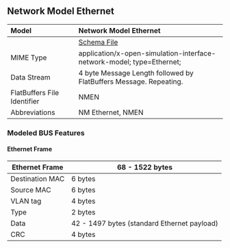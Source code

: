<!---
  Copyright (c) 2021 for information on the respective copyright owner
  see the NOTICE file and/or the repository https://github.com/boschglobal/automotive-bus-schema

  SPDX-License-Identifier: Apache-2.0
-->


## Network Model Ethernet

Model  | Network Model Ethernet  
:---|:---
&ensp; | [Schema File](../schemas/network_model_ethernet.fbs)
MIME Type  | application/x-open-simulation-interface-network-model; type=Ethernet;
Data Stream | 4 byte Message Length followed by FlatBuffers Message. Repeating.  
FlatBuffers File Identifier | NMEN
Abbreviations  |  NM Ethernet, NMEN


### Modeled BUS Features

#### Ethernet Frame

Ethernet Frame  | 68 - 1522 bytes  
--|--
Destination MAC  |  6 bytes
Source MAC  |  6 bytes
VLAN tag  |  4 bytes
Type  |  2 bytes
Data  |  42 - 1497 bytes (standard Ethernet payload)
CRC  |  4  bytes
